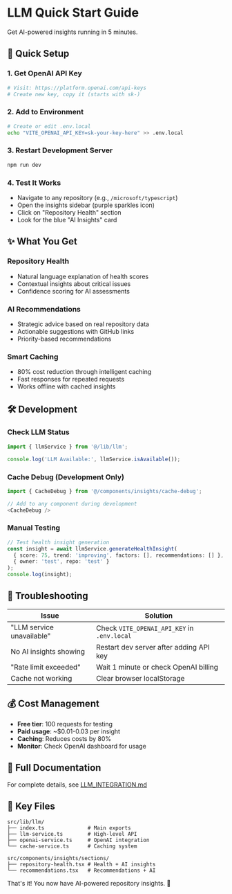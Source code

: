 # LLM Quick Start Guide

Get AI-powered insights running in 5 minutes.

## 🚀 Quick Setup

### 1. Get OpenAI API Key
```bash
# Visit: https://platform.openai.com/api-keys
# Create new key, copy it (starts with sk-)
```

### 2. Add to Environment
```bash
# Create or edit .env.local
echo "VITE_OPENAI_API_KEY=sk-your-key-here" >> .env.local
```

### 3. Restart Development Server
```bash
npm run dev
```

### 4. Test It Works
- Navigate to any repository (e.g., `/microsoft/typescript`)
- Open the insights sidebar (purple sparkles icon)
- Click on "Repository Health" section
- Look for the blue "AI Insights" card

## ✨ What You Get

### Repository Health
- Natural language explanation of health scores
- Contextual insights about critical issues
- Confidence scoring for AI assessments

### AI Recommendations  
- Strategic advice based on real repository data
- Actionable suggestions with GitHub links
- Priority-based recommendations

### Smart Caching
- 80% cost reduction through intelligent caching
- Fast responses for repeated requests
- Works offline with cached insights

## 🛠️ Development

### Check LLM Status
```typescript
import { llmService } from '@/lib/llm';

console.log('LLM Available:', llmService.isAvailable());
```

### Cache Debug (Development Only)
```typescript
import { CacheDebug } from '@/components/insights/cache-debug';

// Add to any component during development
<CacheDebug />
```

### Manual Testing
```typescript
// Test health insight generation
const insight = await llmService.generateHealthInsight(
  { score: 75, trend: 'improving', factors: [], recommendations: [] },
  { owner: 'test', repo: 'test' }
);
console.log(insight);
```

## 🔧 Troubleshooting

| Issue | Solution |
|-------|----------|
| "LLM service unavailable" | Check `VITE_OPENAI_API_KEY` in `.env.local` |
| No AI insights showing | Restart dev server after adding API key |
| "Rate limit exceeded" | Wait 1 minute or check OpenAI billing |
| Cache not working | Clear browser localStorage |

## 💰 Cost Management

- **Free tier**: 100 requests for testing
- **Paid usage**: ~$0.01-0.03 per insight
- **Caching**: Reduces costs by 80%
- **Monitor**: Check OpenAI dashboard for usage

## 📖 Full Documentation

For complete details, see [LLM_INTEGRATION.md](./LLM_INTEGRATION.md)

## 🎯 Key Files

```
src/lib/llm/
├── index.ts              # Main exports
├── llm-service.ts        # High-level API
├── openai-service.ts     # OpenAI integration
└── cache-service.ts      # Caching system

src/components/insights/sections/
├── repository-health.tsx # Health + AI insights
└── recommendations.tsx   # Recommendations + AI
```

That's it! You now have AI-powered repository insights. 🎉